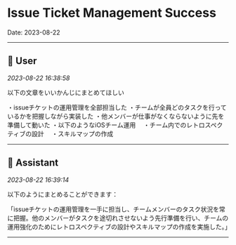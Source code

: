 # Issue Ticket Management Success

Date: 2023-08-22

---

## 👤 User
*2023-08-22 16:38:58*

以下の文章をいいかんじにまとめてほしい

・issueチケットの運用管理を全部担当した
・チームが全員どのタスクを行っているかを把握しながら実装した
・他メンバーが仕事がなくならないように先を準備して動いた
・以下のようなiOSチーム運用
　・チーム内でのレトロスペクティブの設計
　・スキルマップの作成

---

## 🤖 Assistant
*2023-08-22 16:39:14*

以下のようにまとめることができます：

「issueチケットの運用管理を一手に担当し、チームメンバーのタスク状況を常に把握。他のメンバーがタスクを途切れさせないよう先行準備を行い、チームの運用強化のためにレトロスペクティブの設計やスキルマップの作成を実施した。」

---
